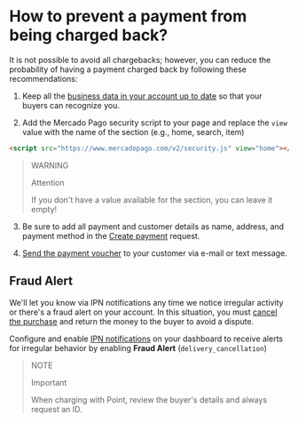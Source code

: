 # How to prevent a payment from being charged back?

It is not possible to avoid all chargebacks; however, you can reduce the probability of having a payment charged back by following these recommendations:

1. Keep all the [business data in your account up to date](https://www.mercadopago[FAKE][URL][DOMAIN]/business#from-section=menu) so that your buyers can recognize you.
   
2. Add the Mercado Pago security script to your page and replace the `view` value with the name of the section (e.g., home, search, item)
```html
<script src="https://www.mercadopago.com/v2/security.js" view="home"></script>
```

> WARNING
>
> Attention
>
> If you don't have a value available for the section, you can leave it empty!

3. Be sure to add all payment and customer details as name, address, and payment method in the [Create payment](/developers/en/reference/payments/_payments/post) request.
   
4. [Send the payment voucher](https://www.mercadopago[FAKER][URL][DOMAIN]/ajuda/16170) to your customer via e-mail or text message.
   

## Fraud Alert
We'll let you know via IPN notifications any time we notice irregular activity or there's a fraud alert on your account. In this situation, you must [cancel the purchase](/docs/checkout-api/payment-management/cancellations-and-refunds) and return the money to the buyer to avoid a dispute. 

Configure and enable [IPN notifications](/developers/panel/notifications/ipn) on your dashboard to receive alerts for irregular behavior by enabling **Fraud Alert** (`delivery_cancellation`) 

> NOTE
>
> Important
> 
> When charging with Point, review the buyer's details and always request an ID.
